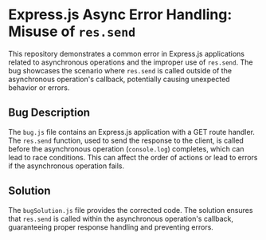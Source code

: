 # Express.js Async Error Handling: Misuse of `res.send`

This repository demonstrates a common error in Express.js applications related to asynchronous operations and the improper use of `res.send`.  The bug showcases the scenario where `res.send` is called outside of the asynchronous operation's callback, potentially causing unexpected behavior or errors.

## Bug Description

The `bug.js` file contains an Express.js application with a GET route handler.  The `res.send` function, used to send the response to the client, is called before the asynchronous operation (`console.log`) completes, which can lead to race conditions. This can affect the order of actions or lead to errors if the asynchronous operation fails.

## Solution

The `bugSolution.js` file provides the corrected code. The solution ensures that `res.send` is called within the asynchronous operation's callback, guaranteeing proper response handling and preventing errors.